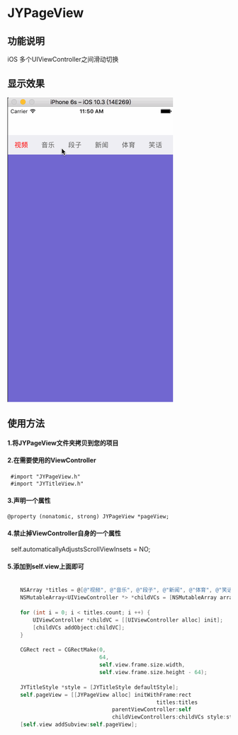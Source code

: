 # JYPageView
功能说明
-----
iOS 多个UIViewController之间滑动切换

显示效果
-----
![](https://github.com/majinyu888/JYPageView/blob/master/JYPageView.gif)

使用方法
-----
#### 1.将JYPageView文件夹拷贝到您的项目
#### 2.在需要使用的ViewController
     #import "JYPageView.h"
     #import "JYTitleView.h"
#### 3.声明一个属性
    @property (nonatomic, strong) JYPageView *pageView;
#### 4.禁止掉ViewController自身的一个属性
   self.automaticallyAdjustsScrollViewInsets = NO;
#### 5.添加到self.view上面即可

``` Objective-C

    NSArray *titles = @[@"视频", @"音乐", @"段子", @"新闻", @"体育", @"笑话", @"鬼故事"];
    NSMutableArray<UIViewController *> *childVCs = [NSMutableArray array];
    
    for (int i = 0; i < titles.count; i ++) {
        UIViewController *childVC = [[UIViewController alloc] init];
        [childVCs addObject:childVC];
    }
    
    CGRect rect = CGRectMake(0,
                             64,
                             self.view.frame.size.width,
                             self.view.frame.size.height - 64);
    
    JYTitleStyle *style = [JYTitleStyle defaultStyle];
    self.pageView = [[JYPageView alloc] initWithFrame:rect
                                               titles:titles
                                 parentViewController:self
                                 childViewControllers:childVCs style:style];
    [self.view addSubview:self.pageView];
```

